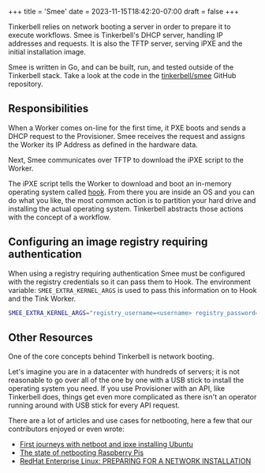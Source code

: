 +++
title = 'Smee'
date = 2023-11-15T18:42:20-07:00
draft = false
+++

Tinkerbell relies on network booting a server in order to prepare it to execute workflows.
Smee is Tinkerbell's DHCP server, handling IP addresses and requests.
It is also the TFTP server, serving iPXE and the initial installation image.

Smee is written in Go, and can be built, run, and tested outside of the Tinkerbell stack.
Take a look at the code in the [tinkerbell/smee] GitHub repository.

## Responsibilities

When a Worker comes on-line for the first time, it PXE boots and sends a DHCP request to the Provisioner.
Smee receives the request and assigns the Worker its IP Address as defined in the hardware data.

Next, Smee communicates over TFTP to download the iPXE script to the Worker.

The iPXE script tells the Worker to download and boot an in-memory operating system called [hook].
From there you are inside an OS and you can do what you like, the most common action is to partition your hard drive and installing the actual operating system.
Tinkerbell abstracts those actions with the concept of a workflow.

## Configuring an image registry requiring authentication

When using a registry requiring authentication Smee must be configured with the registry credentials so it can pass
them to Hook. The environment variable: `SMEE_EXTRA_KERNEL_ARGS` is used to pass this information on to Hook and the Tink Worker.

```sh
SMEE_EXTRA_KERNEL_ARGS="registry_username=<username> registry_password=<password> docker_registry=<registry> insecure_registries=<registry1,registry2>"
```

## Other Resources

One of the core concepts behind Tinkerbell is network booting.

Let's imagine you are in a datacenter with hundreds of servers; it is not reasonable to go over all of the one by one with a USB stick to install the operating system you need.
If you use Provisioner with an API, like Tinkerbell does, things get even more complicated as there isn't an operator running around with USB stick for every API request.

There are a lot of articles and use cases for netbooting, here a few that our contributors enjoyed or even wrote:

- [First journeys with netboot and ipxe installing Ubuntu]
- [The state of netbooting Raspberry Pis]
- [RedHat Enterprise Linux: PREPARING FOR A NETWORK INSTALLATION]

[first journeys with netboot and ipxe installing ubuntu]: https://gianarb.it/blog/first-journeys-with-netboot-ipxe
[hook]: /hookOS
[redhat enterprise linux: preparing for a network installation]: https://access.redhat.com/documentation/en-us/red_hat_enterprise_linux/7/html/installation_guide/chap-installation-server-setup
[the state of netbooting raspberry pis]: https://blog.alexellis.io/the-state-of-netbooting-raspberry-pi/
[tinkerbell/smee]: https://github.com/tinkerbell/smee
